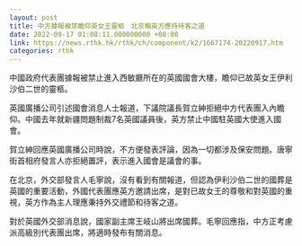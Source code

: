 ```yaml
---
layout: post
title: 中方據報被禁瞻仰英女王靈柩　北京稱英方應持待客之道
date: 2022-09-17 01:08:11.000000000 +08:00
link: https://news.rthk.hk/rthk/ch/component/k2/1667174-20220917.htm
categories: rthk
---
```


中國政府代表團據報被禁止進入西敏廳所在的英國國會大樓，瞻仰已故英女王伊利沙伯二世的靈柩。

英國廣播公司引述國會消息人士報道，下議院議長賀立紳拒絕中方代表團入內瞻仰。中國去年就新疆問題制裁7名英國議員後，英方禁止中國駐英國大使進入國會。

賀立紳回應英國廣播公司時說，不方便發表評論，因為一切都涉及保安問題。唐寧街首相府發言人亦拒絕置評，表示進入國會是議會的事。

在北京，外交部發言人毛寧說，沒有看到有關報道，但認為伊利沙伯二世的國葬是英國的重要活動，外國代表團應英方邀請出席，是對已故女王的尊敬和對英國的重視，英方作為主人理應秉持外交禮節和待客之道。

對於英國外交部消息說，國家副主席王岐山將出席國葬。毛寧回應指，中方正考慮派高級別代表團出席，將適時發布有關消息。
